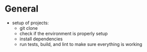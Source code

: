 # General

* setup of projects:
  * git clone
  * check if the environment is properly setup
  * install dependencies
  * run tests, build, and lint to make sure everything is working

